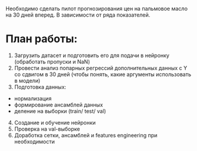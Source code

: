 Необходимо сделать пилот прогнозирования цен на пальмовое масло на 30 дней вперед.
В зависимости от ряда показателей.

# План работы: 
1. Загрузить датасет и подготовить его для подачи в нейронку (обработать пропуски и NaN)
2. Провести анализ попарных регрессий дополнительных данных с Y со сдвигом в 30 дней (чтобы понять, какие аргументы использовать в модели)
3. Подготовка данных:
 - нормализация
 - формирование ансамблей данных
 - деление на выборки (train/ test/ val)
4. Создание и обучение нейронки
5. Проверка на val-выборке
6. Доработка сетки, ансамблей и features engineering при необходимости
